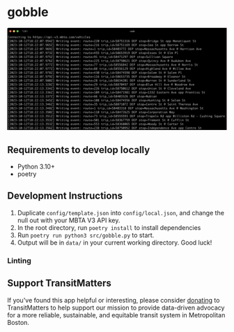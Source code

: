 # gobble

![Screenshot in action](docs/screenshot.png)

## Requirements to develop locally

- Python 3.10+
- poetry

## Development Instructions

1. Duplicate `config/template.json` into `config/local.json`, and change the null out with your MBTA V3 API key.
1. In the root directory, run `poetry install` to install dependencies
1. Run `poetry run python3 src/gobble.py` to start.
1. Output will be in `data/` in your current working directory. Good luck!

### Linting


## Support TransitMatters

If you've found this app helpful or interesting, please consider [donating](https://transitmatters.org/donate) to TransitMatters to help support our mission to provide data-driven advocacy for a more reliable, sustainable, and equitable transit system in Metropolitan Boston.
